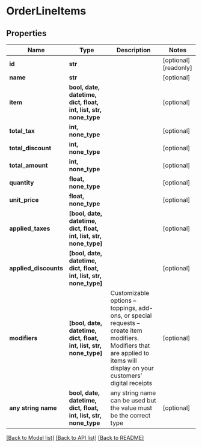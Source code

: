# OrderLineItems


## Properties
Name | Type | Description | Notes
------------ | ------------- | ------------- | -------------
**id** | **str** |  | [optional] [readonly] 
**name** | **str** |  | [optional] 
**item** | **bool, date, datetime, dict, float, int, list, str, none_type** |  | [optional] 
**total_tax** | **int, none_type** |  | [optional] 
**total_discount** | **int, none_type** |  | [optional] 
**total_amount** | **int, none_type** |  | [optional] 
**quantity** | **float, none_type** |  | [optional] 
**unit_price** | **float, none_type** |  | [optional] 
**applied_taxes** | **[bool, date, datetime, dict, float, int, list, str, none_type]** |  | [optional] 
**applied_discounts** | **[bool, date, datetime, dict, float, int, list, str, none_type]** |  | [optional] 
**modifiers** | **[bool, date, datetime, dict, float, int, list, str, none_type]** | Customizable options – toppings, add-ons, or special requests – create item modifiers. Modifiers that are applied to items will display on your customers’ digital receipts | [optional] 
**any string name** | **bool, date, datetime, dict, float, int, list, str, none_type** | any string name can be used but the value must be the correct type | [optional]

[[Back to Model list]](../../README.md#documentation-for-models) [[Back to API list]](../../README.md#documentation-for-api-endpoints) [[Back to README]](../../README.md)


